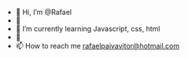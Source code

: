 - 👋 Hi, I’m @Rafael
- 👀 
- 🌱 I’m currently learning Javascript, css, html
- 💞️ 
- 📫 How to reach me rafaelpaivavitor@hotmail.com

<!---
Rafaero/Rafaero is a ✨ special ✨ repository because its `README.md` (this file) appears on your GitHub profile.
You can click the Preview link to take a look at your changes.
--->
